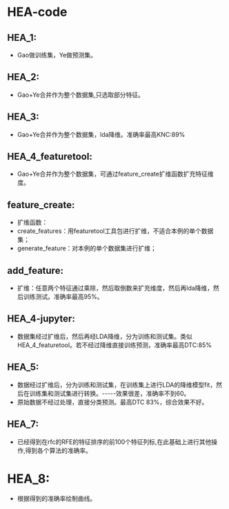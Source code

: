 # HEA-code
## HEA_1:
 - Gao做训练集，Ye做预测集。

## HEA_2:
 - Gao+Ye合并作为整个数据集,只选取部分特征。

## HEA_3:
 - Gao+Ye合并作为整个数据集，lda降维。准确率最高KNC:89%

## HEA_4_featuretool:
 - Gao+Ye合并作为整个数据集，可通过feature_create扩维函数扩充特征维度。

## feature_create:
 - 扩维函数：
 - create_features：用featuretool工具包进行扩维，不适合本例的单个数据集；
 - generate_feature：对本例的单个数据集进行扩维；
 
## add_feature:
 - 扩维：任意两个特征通过乘除，然后取倒数来扩充维度，然后再lda降维，然后训练测试。准确率最高95%。

## HEA_4-jupyter:
 - 数据集经过扩维后，然后再经LDA降维，分为训练和测试集。类似HEA_4_featuretool。若不经过降维直接训练预测，准确率最高DTC:85%

## HEA_5:
 - 数据经过扩维后，分为训练和测试集，在训练集上进行LDA的降维模型fit，然后在训练集和测试集进行转换。-----效果很差，准确率不到60。
 - 原始数据不经过处理，直接分类预测。最高DTC 83%，综合效果不好。


## HEA_7:
- 已经得到在rfc的RFE的特征排序的前100个特征列标,在此基础上进行其他操作,得到各个算法的准确率。

# HEA_8:
 - 根据得到的准确率绘制曲线。


